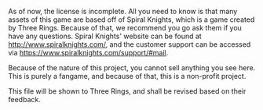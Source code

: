 As of now, the license is incomplete. All you need to know is that many assets of this game are based off of Spiral Knights, which is a game created by Three Rings. Because of that, we recommend you go ask them if you have any questions. Spiral Knights' website can be found at http://www.spiralknights.com/, and the customer support can be accessed via https://www.spiralknights.com/support/#mail.

Because of the nature of this project, you cannot sell anything you see here. This is purely a fangame, and because of that, this is a non-profit project.

This file will be shown to Three Rings, and shall be revised based on their feedback.
